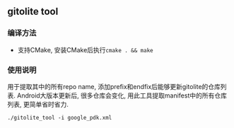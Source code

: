 ## gitolite tool

### 编译方法
- 支持CMake, 安装CMake后执行`cmake . && make`

### 使用说明
用于提取其中的所有repo name, 添加prefix和endfix后能够更新gitolite的仓库列表.
Android大版本更新后, 很多仓库会变化, 用此工具提取manifest中的所有仓库列表, 更简单省时省力.

```
./gitolite_tool -i google_pdk.xml
```
